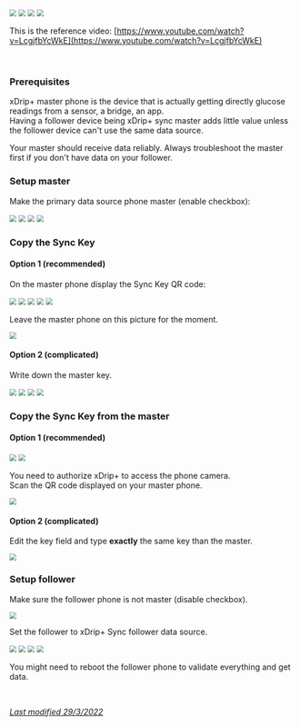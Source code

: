 <img src="../../images/hamburger_menu.png" style="zoom:75%;" />  
<img src="../../images/M-S.png" style="zoom:75%;" />  
<img src="../../images/M-S-HDS.png" style="zoom:75%;" />  
<img src="../images/M-S-HDSlistE.png" style="zoom:75%;" />

This is the reference video: [https://www.youtube.com/watch?v=LcgjfbYcWkE](https://www.youtube.com/watch?v=LcgjfbYcWkE)

</br>

### Prerequisites

xDrip+ master phone is the device that is actually getting directly glucose readings from a sensor, a bridge, an app.  
Having a follower device being xDrip+ sync master adds little value unless the follower device can't use the same data source.

Your master should receive data reliably. Always troubleshoot the master first if you don't have data on your follower.

### Setup master

Make the primary data source phone master (enable checkbox):

<img src="../../images/hamburger_menu.png" style="zoom:75%;" />  
<img src="../../images/M-S.png" style="zoom:75%;" />  
<img src="../../use/images/M-S-SY.png" style="zoom:75%;" />  
<img src="../../use/images/M-S-SY3.png" style="zoom:75%;" />

### Copy the Sync Key

#### Option 1 (recommended)

On the master phone display the Sync Key QR code:

<img src="../../images/hamburger_menu.png" style="zoom:75%;" />  
<img src="../../images/M-S.png" style="zoom:75%;" />  
<img src="../../use/images/M-S-QR.png" style="zoom:75%;" />

<img src="../../use/images/M-S-QRa.png" style="zoom:75%;" />  
<img src="../../use/images/M-S-QRb.png" style="zoom:75%;" />

Leave the master phone on this picture for the moment.

<img src="../../use/images/M-S-QRe.png" style="zoom:75%;" />

#### Option 2 (complicated)

Write down the master key.

<img src="../../images/hamburger_menu.png" style="zoom:75%;" />  
<img src="../../images/M-S.png" style="zoom:75%;" />  
<img src="../../use/images/M-S-SY.png" style="zoom:75%;" />   
<img src="../../use/images/M-S-SY2.png" style="zoom:75%;" />

### Copy the Sync Key from the master

#### Option 1 (recommended)

<img src="../../images/hamburger_menu.png" style="zoom:75%;" />  
<img src="../../use/images/M-S-AC.png" style="zoom:75%;" />

You need to authorize xDrip+ to access the phone camera.  
Scan the QR code displayed on your master phone.

<img src="../../use/images/M-S-ACS.png" style="zoom:75%;" />

#### Option 2 (complicated)

Edit the key field and type **exactly** the same key than the master.

<img src="../../use/images/M-S-SY2.png" style="zoom:75%;" />

### Setup follower

Make sure the follower phone is not master (disable checkbox).

<img src="../../use/images/M-S-SY3b.png" style="zoom:75%;" />

Set the follower to xDrip+ Sync follower data source.

<img src="../../images/hamburger_menu.png" style="zoom:75%;" />  
<img src="../../images/M-S.png" style="zoom:75%;" />  
<img src="../../images/M-S-HDS.png" style="zoom:75%;" />  
<img src="../images/M-S-HDS-SF.png" style="zoom:75%;" /> 

You might need to reboot the follower phone to validate everything and get data.

</br>

[*Last modified 29/3/2022*](https://github.com/NightscoutFoundation/xDrip/releases/tag/2022.03.28)
